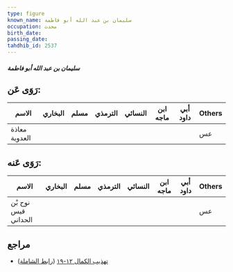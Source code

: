 ```yaml
---
type: figure
known_name: سليمان بن عبد الله أبو فاطمة
occupation: محدث
birth_date:
passing_date:
tahdhib_id: 2537
---
```

##### سليمان بن عبد الله أبو فاطمة

## رَوَى عَن:
| الاسم         | البخاري | مسلم | الترمذي | النسائي | ابن ماجه | أبي داود | Others |
| ------------- | ------- | ---- | ------- | ------- | -------- | -------- | ------ |
| معاذة العدوية |         |      |         |         |          |          | عس     |
## رَوَى عَنه:
| الاسم               | البخاري | مسلم | الترمذي | النسائي | ابن ماجه | أبي داود | Others |
| ------------------- | ------- | ---- | ------- | ------- | -------- | -------- | ------ |
| نوح بْن قيس الحداني |         |      |         |         |          |          | عس     |
## مراجع
- [تهذيب الكمال ١٢-١٩](obsidian://open?vault=Tahdhib-al-Kamal&file=Figures/٢٥٣٧-سليمان%20بن%20عبد%20الله%20أبو%20فاطمة) ([رابط الشاملة](https://shamela.ws/book/3722/5792))